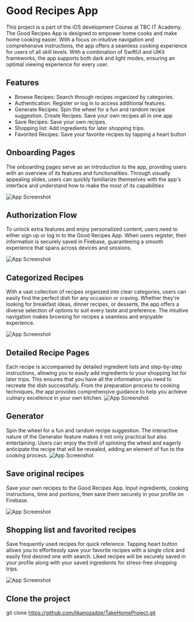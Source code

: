# Good Recipes App

This project is a part of the iOS development Course at TBC IT Academy. The Good Recipes App is designed to empower home cooks and make home cooking easier. With a focus on intuitive navigation and comprehensive instructions, the app offers a seamless cooking experience for users of all skill levels. With a combination of SwiftUI and UIKit frameworks, the app supports both dark and light modes, ensuring an optimal viewing experience for every user.

## Features

- Browse Recipes: Search through recipes organized by categories.
- Authentication: Register or log in to access additional features.
- Generate Recipes: Spin the wheel for a fun and random recipe suggestion. Create Recipes: Save your own recipes all in one app
- Save Recipes: Save your own recipes.
- Shopping list: Add ingredients for later shopping trips.
- Favorited Recipes: Save your favorite recipes by tapping a heart button

## Onboarding Pages
The onboarding pages serve as an introduction to the app, providing users with an overview of its features and functionalities. Through visually appealing slides, users can quickly familiarize themselves with the app's interface and understand how to make the most of its capabilities

![App Screenshot](https://i.ibb.co/fMZNJrf/Image-2-12-24-at-7-29-PM.jpg)


## Authorization Flow
To unlock extra features and enjoy personalized content, users need to either sign up or log in to the Good Recipes App. When users register, their information is securely saved in Firebase, guaranteeing a smooth experience that spans across devices and sessions.

![App Screenshot](https://i.ibb.co/NK1CZHp/Image-2-12-24-at-7-29-PM-1.jpg)


## Categorized Recipes
With a vast collection of recipes organized into clear categories, users can easily find the perfect dish for any occasion or craving. Whether they're looking for breakfast ideas, dinner recipes, or desserts, the app offers a diverse selection of options to suit every taste and preference. The intuitive navigation makes browsing for recipes a seamless and enjoyable experience.

![App Screenshot](https://github.com/likanozadze/TakeHomeProject/assets/145837358/f1238ac3-7b2b-4520-808f-67c6e79c06cb)


## Detailed Recipe Pages
Each recipe is accompanied by detailed ingredient lists and step-by-step instructions, allowing you to easily add ingredients to your shopping list for later trips. This ensures that you have all the information you need to recreate the dish successfully. From the preparation process to cooking techniques, the app provides comprehensive guidance to help you achieve culinary excellence in your own kitchen.
![App Screenshot](https://github.com/likanozadze/TakeHomeProject/assets/145837358/fe6b5b1d-5a64-435a-a1cc-13feaf3d18b8)

## Generator

Spin the wheel for a fun and random recipe suggestion. The interactive nature of the Generator feature makes it not only practical but also entertaining. Users can enjoy the thrill of spinning the wheel and eagerly anticipate the recipe that will be revealed, adding an element of fun to the cooking process.
![App Screenshot](https://i.ibb.co/JkFWjKj/Image-2-12-24-at-7-30-PM-1.jpg)

## Save original recipes

Save your own recipes to the Good Recipes App. Input ingredients, cooking instructions, time and  portions, then save them securely in your profile on Firebase.

![App Screenshot](https://github.com/likanozadze/TakeHomeProject/assets/145837358/28a5670e-1d23-4983-9201-f70475d80c5e)

## Shopping list and favorited recipes

Save frequently used recipes for quick reference. Tapping heart button allows you to effortlessly save your favorite recipes with a single click and easily find desired one with search. Liked recipes will be securely saved in your profile along with your saved ingredients for stress-free shopping trips. 
  
![App Screenshot](https://github.com/likanozadze/TakeHomeProject/assets/145837358/ecced6b4-941f-444a-96ca-6f48ae510ca8)

## Clone the project

git clone https://github.com/likanozadze/TakeHomeProject.git
